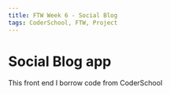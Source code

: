 ```yaml
---
title: FTW Week 6 - Social Blog
tags: CoderSchool, FTW, Project
---
```


# Social Blog app

This front end I borrow code from CoderSchool
